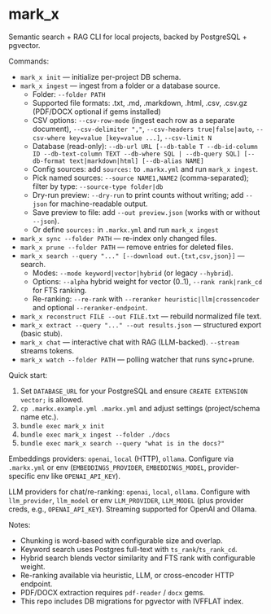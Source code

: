 # mark_x

Semantic search + RAG CLI for local projects, backed by PostgreSQL + pgvector.

Commands:

- `mark_x init` — initialize per-project DB schema.
- `mark_x ingest` — ingest from a folder or a database source.
  - Folder: `--folder PATH`
  - Supported file formats: .txt, .md, .markdown, .html, .csv, .csv.gz (PDF/DOCX optional if gems installed)
  - CSV options: `--csv-row-mode` (ingest each row as a separate document), `--csv-delimiter ","`, `--csv-headers true|false|auto`, `--csv-where key=value [key=value ...]`, `--csv-limit N`
  - Database (read-only): `--db-url URL [--db-table T --db-id-column ID --db-text-column TEXT --db-where SQL | --db-query SQL] [--db-format text|markdown|html] [--db-alias NAME]`
  - Config sources: add `sources:` to `.markx.yml` and run `mark_x ingest`.
  - Pick named sources: `--source NAME1,NAME2` (comma-separated); filter by type: `--source-type folder|db`
  - Dry-run preview: `--dry-run` to print counts without writing; add `--json` for machine-readable output.
  - Save preview to file: add `--out preview.json` (works with or without `--json`).
  - Or define `sources:` in `.markx.yml` and run `mark_x ingest`
- `mark_x sync --folder PATH` — re-index only changed files.
- `mark_x prune --folder PATH` — remove entries for deleted files.
- `mark_x search --query "..." [--download out.{txt,csv,json}]` — search.
  - Modes: `--mode keyword|vector|hybrid` (or legacy `--hybrid`).
  - Options: `--alpha` hybrid weight for vector (0..1), `--rank rank|rank_cd` for FTS ranking.
  - Re-ranking: `--re-rank` with `--reranker heuristic|llm|crossencoder` and optional `--reranker-endpoint`.
- `mark_x reconstruct FILE --out FILE.txt` — rebuild normalized file text.
- `mark_x extract --query "..." --out results.json` — structured export (basic stub).
- `mark_x chat` — interactive chat with RAG (LLM-backed). `--stream` streams tokens.
 - `mark_x watch --folder PATH` — polling watcher that runs sync+prune.

Quick start:

1. Set `DATABASE_URL` for your PostgreSQL and ensure `CREATE EXTENSION vector;` is allowed.
2. `cp .markx.example.yml .markx.yml` and adjust settings (project/schema name etc.).
3. `bundle exec mark_x init`
4. `bundle exec mark_x ingest --folder ./docs`
5. `bundle exec mark_x search --query "what is in the docs?"`

Embeddings providers: `openai`, `local` (HTTP), `ollama`. Configure via `.markx.yml` or env (`EMBEDDINGS_PROVIDER`, `EMBEDDINGS_MODEL`, provider-specific env like `OPENAI_API_KEY`).

LLM providers for chat/re-ranking: `openai`, `local`, `ollama`. Configure with `llm_provider`, `llm_model` or env `LLM_PROVIDER`, `LLM_MODEL` (plus provider creds, e.g., `OPENAI_API_KEY`). Streaming supported for OpenAI and Ollama.

Notes:

- Chunking is word-based with configurable size and overlap.
- Keyword search uses Postgres full-text with `ts_rank`/`ts_rank_cd`.
- Hybrid search blends vector similarity and FTS rank with configurable weight.
- Re-ranking available via heuristic, LLM, or cross-encoder HTTP endpoint.
- PDF/DOCX extraction requires `pdf-reader` / `docx` gems.
- This repo includes DB migrations for pgvector with IVFFLAT index.

